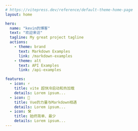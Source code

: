 ```yaml
---
# https://vitepress.dev/reference/default-theme-home-page
layout: home

hero:
  name: "kevin的博客"
  text: "欢迎来访"
  tagline: My great project tagline
  actions:
    - theme: brand
      text: Markdown Examples
      link: /markdown-examples
    - theme: alt
      text: API Examples
      link: /api-examples

features:
  - icon: ⚡️
    title: vite 超快冷启动和热加载
    details: Lorem ipsum...
  - icon: 🖖
    title: Vue的力量与Markdown相遇
    details: Lorem ipsum...
  - icon: 🛠️
    title: 始终简单、最少
    details: Lorem ipsum...
---
```

